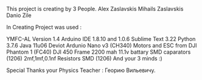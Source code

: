 This project is creating by 3 People. 
Alex Zaslavskis 
Mihails Zaslavskis 
Danio Zile

In Creating Project was used  : 

YMFC-AL Version 1.4 
Arduino IDE 1.8.10 and 1.0.6
Sublime Text 3.22
Python 3.7.6
Java 11u06
Deviot 
Ardunio Nano v3 (CH340)
Motors and ESC from DJI Phantom 1 (FC40)
DJI 450 Frame
2200 mah 11.1v battary
SMD caparators (1206) 2mf,1mf,0.1nf
Resistors SMD (1206)
And your 3 minds :) 

Special Thanks your Physics Teacher :  Георию Вильевичу.

